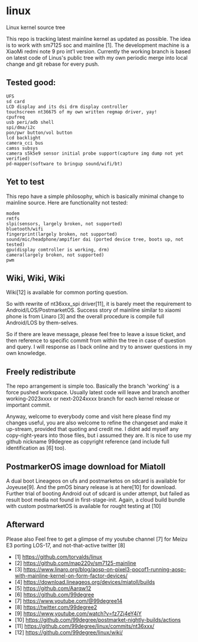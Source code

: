 # linux
Linux kernel source tree

This repo is tracking latest mainline kernel as updated as possible. The idea is to work with sm7125 soc and mainline [1]. 
The development machine is a XiaoMi redmi note 9 pro int'l version. Currently the working branch is based on latest code
of Linus's public tree with my own periodic merge into local change and git rebase for every push.

## Tested good:
```
UFS
sd card
LCD display and its dsi drm display controller
touchscreen nt36675 of my own written regmap driver, yay! 
cpufreq
usb peri/adb shell
spi/dma/i2c
pon/pwr button/vol button
lcd backlight
camera_cci bus
camss subsys
camera s5k5e9 sensor initial probe support(capture img dump not yet verified)
pd-mapper(software to bringup sound/wifi/bt)
```

## Yet to test 
This repo have a simple philosophy, which is basically minimal change to mainline source. Here are functionality not tested:
```
modem
rmtfs
slpi(sensors, largely broken, not supported)
bluetooth/wifi
fingerprint(largely broken, not supported)
sound/mic/headphone/ampifier dai (ported device tree, boots up, not tested)
gpu(display comtroller is working, drm)
camera(largely broken, not supported)
pwm
```

## Wiki, Wiki, Wiki
Wiki[12] is available for common porting question.

So with rewrite of nt36xxx_spi driver[11], it is barely meet the requirement to Android/LOS/PostmarketOS. Success story of 
mainline similar to xiaomi phone is from Linaro [3] and the overall procedure is compile full Android/LOS by them-selves.

So if there are leave message, please feel free to leave a issue ticket, and then reference to specific commit from within the 
tree in case of question and query. I will response  as I back online and try to answer questions in my own knowledge.

## Freely redistribute
The repo arrangement is simple too. Basically the branch 'working' is a force pushed workspace. Usually latest code will leave 
and branch another working-2023xxxx or next-2024xxxx branch for each kernel release or important commit. 

Anyway, welcome to everybody come and visit here please find my changes useful, you are also welcome to refine the changeset 
and make it up-stream, provided that quoting and credit me. I didnt add myself any copy-right-years into those files, but 
i assumed they are. It is nice to use my github nickname 99degree as copyright reference (and include full identification as [6] too). 

## PostmarkerOS image download for Miatoll
A dual boot Lineageos on ufs and postmarketos on sdcard is available for Joyeuse[9]. And the pmOS binary release is at here[10] for download.
Further trial of booting Android out of sdcard is under attempt, but failed as result boot media not found in first-stage-init.
Again, a cloud build bundle with custom postmarketOS is available for rought testing at [10]

## Afterward
Please also Feel free to get a glimpse of my youtube channel [7] for Meizu E3 porting LOS-17, and not-that-active twitter [8]

 - [1] https://github.com/torvalds/linux
 - [2] https://github.com/map220v/sm7125-mainline
 - [3] https://www.linaro.org/blog/aosp-on-pixel3-pocof1-running-aosp-with-mainline-kernel-on-form-factor-devices/
 - [4] https://download.lineageos.org/devices/miatoll/builds
 - [5] https://github.com/Aarqw12
 - [6] https://github.com/99degree
 - [7] https://www.youtube.com/@99degree14
 - [8] https://twitter.com/99degree2
 - [9] https://www.youtube.com/watch?v=fz7Zj4eY4iY
 - [10] https://github.com/99degree/postmarket-nightly-builds/actions
 - [11] https://github.com/99degree/linux/commits/nt36xxx/
 - [12] https://github.com/99degree/linux/wiki/
